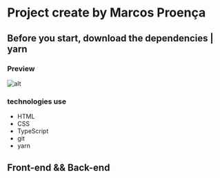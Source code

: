 # Project create by Marcos Proença
## Before you start, download the dependencies | **yarn**
###  Preview

![alt]('./views/public/assets/img/layout.pg)

### **technologies use**

- HTML
- CSS
- TypeScript
- git
- yarn

##  **Front-end** && **Back-end**